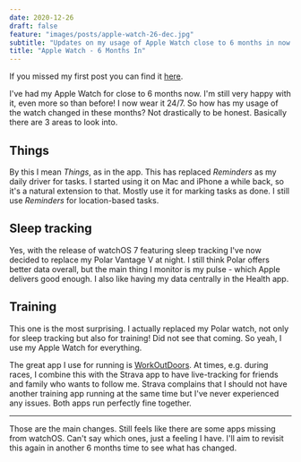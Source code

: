```yaml
---
date: 2020-12-26
draft: false
feature: "images/posts/apple-watch-26-dec.jpg"
subtitle: "Updates on my usage of Apple Watch close to 6 months in now."
title: "Apple Watch - 6 Months In"
---
```


If you missed my first post you can find it [here](https://www.danvanwijk.com/apple-watch-initial-thoughts/).

I've had my Apple Watch for close to 6 months now. I'm still very happy with it, even more so than before! I now wear it 24/7. So how has my usage of the watch changed in these months? Not drastically to be honest. Basically there are 3 areas to look into.

## Things

By this I mean _Things_, as in the app. This has replaced _Reminders_ as my daily driver for tasks. I started using it on Mac and iPhone a while back, so it's a natural extension to that. Mostly use it for marking tasks as done. I still use _Reminders_ for location-based tasks.

## Sleep tracking

Yes, with the release of watchOS 7 featuring sleep tracking I've now decided to replace my Polar Vantage V at night. I still think Polar offers better data overall, but the main thing I monitor is my pulse - which Apple delivers good enough. I also like having my data centrally in the Health app.

## Training

This one is the most surprising. I actually replaced my Polar watch, not only for sleep tracking but also for training! Did not see that coming. So yeah, I use my Apple Watch for everything.

The great app I use for running is [WorkOutDoors](http://www.workoutdoors.net/). At times, e.g. during races, I combine this with the Strava app to have live-tracking for friends and family who wants to follow me. Strava complains that I should not have another training app running at the same time but I've never experienced any issues. Both apps run perfectly fine together.

---

Those are the main changes. Still feels like there are some apps missing from watchOS. Can't say which ones, just a feeling I have. I'll aim to revisit this again in another 6 months time to see what has changed.
